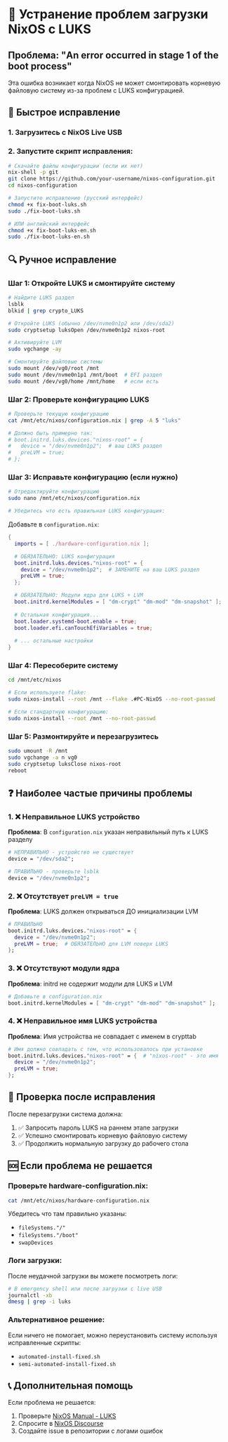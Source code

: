 # 🚨 Устранение проблем загрузки NixOS с LUKS

## Проблема: "An error occurred in stage 1 of the boot process"

Эта ошибка возникает когда NixOS не может смонтировать корневую файловую систему из-за проблем с LUKS конфигурацией.

## 🔧 Быстрое исправление

### 1. Загрузитесь с NixOS Live USB

### 2. Запустите скрипт исправления:
```bash
# Скачайте файлы конфигурации (если их нет)
nix-shell -p git
git clone https://github.com/your-username/nixos-configuration.git
cd nixos-configuration

# Запустите исправление (русский интерфейс)
chmod +x fix-boot-luks.sh
sudo ./fix-boot-luks.sh

# ИЛИ английский интерфейс
chmod +x fix-boot-luks-en.sh
sudo ./fix-boot-luks-en.sh
```

## 🔍 Ручное исправление

### Шаг 1: Откройте LUKS и смонтируйте систему
```bash
# Найдите LUKS раздел
lsblk
blkid | grep crypto_LUKS

# Откройте LUKS (обычно /dev/nvme0n1p2 или /dev/sda2)
sudo cryptsetup luksOpen /dev/nvme0n1p2 nixos-root

# Активируйте LVM
sudo vgchange -ay

# Смонтируйте файловые системы
sudo mount /dev/vg0/root /mnt
sudo mount /dev/nvme0n1p1 /mnt/boot  # EFI раздел
sudo mount /dev/vg0/home /mnt/home   # если есть
```

### Шаг 2: Проверьте конфигурацию LUKS
```bash
# Проверьте текущую конфигурацию
cat /mnt/etc/nixos/configuration.nix | grep -A 5 "luks"

# Должно быть примерно так:
# boot.initrd.luks.devices."nixos-root" = {
#   device = "/dev/nvme0n1p2";  # ваш LUKS раздел
#   preLVM = true;
# };
```

### Шаг 3: Исправьте конфигурацию (если нужно)
```bash
# Отредактируйте конфигурацию
sudo nano /mnt/etc/nixos/configuration.nix

# Убедитесь что есть правильная LUKS конфигурация:
```

Добавьте в `configuration.nix`:
```nix
{
  imports = [ ./hardware-configuration.nix ];

  # ОБЯЗАТЕЛЬНО: LUKS конфигурация
  boot.initrd.luks.devices."nixos-root" = {
    device = "/dev/nvme0n1p2";  # ЗАМЕНИТЕ на ваш LUKS раздел
    preLVM = true;
  };

  # ОБЯЗАТЕЛЬНО: Модули ядра для LUKS + LVM
  boot.initrd.kernelModules = [ "dm-crypt" "dm-mod" "dm-snapshot" ];
  
  # Остальная конфигурация...
  boot.loader.systemd-boot.enable = true;
  boot.loader.efi.canTouchEfiVariables = true;
  
  # ... остальные настройки
}
```

### Шаг 4: Пересоберите систему
```bash
cd /mnt/etc/nixos

# Если используете flake:
sudo nixos-install --root /mnt --flake .#PC-NixOS --no-root-passwd

# Если стандартную конфигурацию:
sudo nixos-install --root /mnt --no-root-passwd
```

### Шаг 5: Размонтируйте и перезагрузитесь
```bash
sudo umount -R /mnt
sudo vgchange -a n vg0
sudo cryptsetup luksClose nixos-root
reboot
```

## ❓ Наиболее частые причины проблемы

### 1. ❌ Неправильное LUKS устройство
**Проблема**: В `configuration.nix` указан неправильный путь к LUKS разделу
```nix
# НЕПРАВИЛЬНО - устройство не существует
device = "/dev/sda2";

# ПРАВИЛЬНО - проверьте lsblk
device = "/dev/nvme0n1p2";
```

### 2. ❌ Отсутствует `preLVM = true`
**Проблема**: LUKS должен открываться ДО инициализации LVM
```nix
# ПРАВИЛЬНО
boot.initrd.luks.devices."nixos-root" = {
  device = "/dev/nvme0n1p2";
  preLVM = true;  # ОБЯЗАТЕЛЬНО для LVM поверх LUKS
};
```

### 3. ❌ Отсутствуют модули ядра
**Проблема**: initrd не содержит модули для LUKS и LVM
```nix
# Добавьте в configuration.nix
boot.initrd.kernelModules = [ "dm-crypt" "dm-mod" "dm-snapshot" ];
```

### 4. ❌ Неправильное имя LUKS устройства
**Проблема**: Имя устройства не совпадает с именем в crypttab
```nix
# Имя должно совпадать с тем, что использовалось при установке
boot.initrd.luks.devices."nixos-root" = {  # "nixos-root" - это имя
  device = "/dev/nvme0n1p2";
  preLVM = true;
};
```

## 🔄 Проверка после исправления

После перезагрузки система должна:
1. ✅ Запросить пароль LUKS на раннем этапе загрузки
2. ✅ Успешно смонтировать корневую файловую систему
3. ✅ Продолжить нормальную загрузку до рабочего стола

## 🆘 Если проблема не решается

### Проверьте hardware-configuration.nix:
```bash
cat /mnt/etc/nixos/hardware-configuration.nix
```

Убедитесь что там правильно указаны:
- `fileSystems."/"`
- `fileSystems."/boot"` 
- `swapDevices`

### Логи загрузки:
После неудачной загрузки вы можете посмотреть логи:
```bash
# В emergency shell или после загрузки с live USB
journalctl -xb
dmesg | grep -i luks
```

### Альтернативное решение:
Если ничего не помогает, можно переустановить систему используя исправленные скрипты:
- `automated-install-fixed.sh`
- `semi-automated-install-fixed.sh`

## 📞 Дополнительная помощь

Если проблема не решается:
1. Проверьте [NixOS Manual - LUKS](https://nixos.org/manual/nixos/stable/index.html#sec-luks)
2. Спросите в [NixOS Discourse](https://discourse.nixos.org/)
3. Создайте issue в репозитории с логами ошибок